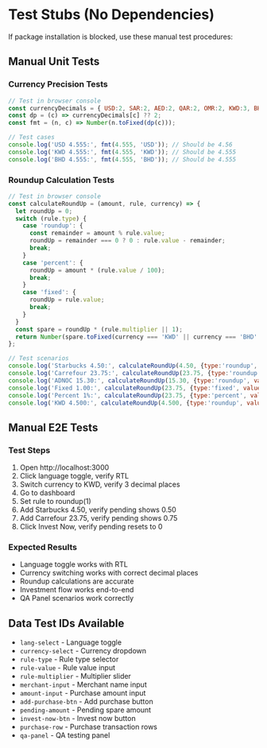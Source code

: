 # Test Stubs (No Dependencies)

If package installation is blocked, use these manual test procedures:

## Manual Unit Tests

### Currency Precision Tests
```javascript
// Test in browser console
const currencyDecimals = { USD:2, SAR:2, AED:2, QAR:2, OMR:2, KWD:3, BHD:3 };
const dp = (c) => currencyDecimals[c] ?? 2;
const fmt = (n, c) => Number(n.toFixed(dp(c)));

// Test cases
console.log('USD 4.555:', fmt(4.555, 'USD')); // Should be 4.56
console.log('KWD 4.555:', fmt(4.555, 'KWD')); // Should be 4.555
console.log('BHD 4.555:', fmt(4.555, 'BHD')); // Should be 4.555
```

### Roundup Calculation Tests
```javascript
// Test in browser console
const calculateRoundUp = (amount, rule, currency) => {
  let roundUp = 0;
  switch (rule.type) {
    case 'roundup': {
      const remainder = amount % rule.value;
      roundUp = remainder === 0 ? 0 : rule.value - remainder;
      break;
    }
    case 'percent': {
      roundUp = amount * (rule.value / 100);
      break;
    }
    case 'fixed': {
      roundUp = rule.value;
      break;
    }
  }
  const spare = roundUp * (rule.multiplier || 1);
  return Number(spare.toFixed(currency === 'KWD' || currency === 'BHD' ? 3 : 2));
};

// Test scenarios
console.log('Starbucks 4.50:', calculateRoundUp(4.50, {type:'roundup', value:1, multiplier:1}, 'USD')); // 0.50
console.log('Carrefour 23.75:', calculateRoundUp(23.75, {type:'roundup', value:1, multiplier:1}, 'USD')); // 0.25
console.log('ADNOC 15.30:', calculateRoundUp(15.30, {type:'roundup', value:1, multiplier:1}, 'USD')); // 0.70
console.log('Fixed 1.00:', calculateRoundUp(23.75, {type:'fixed', value:1.00, multiplier:1}, 'USD')); // 1.00
console.log('Percent 1%:', calculateRoundUp(23.75, {type:'percent', value:1, multiplier:1}, 'USD')); // 0.24
console.log('KWD 4.500:', calculateRoundUp(4.500, {type:'roundup', value:1, multiplier:1}, 'KWD')); // 0.500
```

## Manual E2E Tests

### Test Steps
1. Open http://localhost:3000
2. Click language toggle, verify RTL
3. Switch currency to KWD, verify 3 decimal places
4. Go to dashboard
5. Set rule to roundup(1)
6. Add Starbucks 4.50, verify pending shows 0.50
7. Add Carrefour 23.75, verify pending shows 0.75
8. Click Invest Now, verify pending resets to 0

### Expected Results
- Language toggle works with RTL
- Currency switching works with correct decimal places
- Roundup calculations are accurate
- Investment flow works end-to-end
- QA Panel scenarios work correctly

## Data Test IDs Available
- `lang-select` - Language toggle
- `currency-select` - Currency dropdown  
- `rule-type` - Rule type selector
- `rule-value` - Rule value input
- `rule-multiplier` - Multiplier slider
- `merchant-input` - Merchant name input
- `amount-input` - Purchase amount input
- `add-purchase-btn` - Add purchase button
- `pending-amount` - Pending spare amount
- `invest-now-btn` - Invest now button
- `purchase-row` - Purchase transaction rows
- `qa-panel` - QA testing panel
